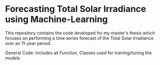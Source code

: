 # Forecasting Total Solar Irradiance using Machine-Learning
This repository contains the code developed for my master's thesis which focuses on performing a time series forecast of the Total Solar Irradiance over an 11-year period. 

General Code: Includes all Function, Classes used for training/tuning the models
